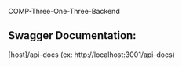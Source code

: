 COMP-Three-One-Three-Backend
## Swagger Documentation:

[host]/api-docs (ex: http://localhost:3001/api-docs)
